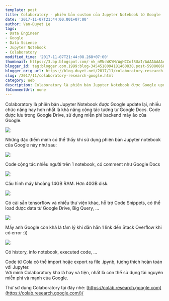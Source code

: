 ```yaml
---
template: post
title: Colaboratory - phiên bản custom của Jupyter Notebook từ Google
date: '2017-11-07T21:44:00.001+07:00'
author: Van-Duyet Le
tags:
- Data Engineer
- Google
- Data Science
- Jupyter Notebook
- Colaboratory
modified_time: '2017-11-07T21:44:08.268+07:00'
thumbnail: https://3.bp.blogspot.com/-nk_nMNcWKYM/WgHCCof8UaI/AAAAAAAAoJQ/L5dEhuHoU7Q87DLnbgSRWhITvd2Lr1D2ACLcBGAs/s1600/cola.png
blogger_id: tag:blogger.com,1999:blog-3454518094181460838.post-5908086879232239428
blogger_orig_url: https://blog.duyet.net/2017/11/colaboratory-research-google.html
slug: /2017/11/colaboratory-research-google.html
category: Web
description: Colaboratory là phiên bản Jupyter Notebook được Google update lại, nhiều chức năng hay hơn nhất là khả năng cộng tác tương tự Google Docs. Code được lưu trong Google Drive, sử dụng miễn phí backend máy ảo của Google.  
fbCommentUrl: none
---
```


Colaboratory là phiên bản Jupyter Notebook được Google update lại, nhiều chức năng hay hơn nhất là khả năng cộng tác tương tự Google Docs. Code được lưu trong Google Drive, sử dụng miễn phí backend máy ảo của Google.  
  

![](https://3.bp.blogspot.com/-nk_nMNcWKYM/WgHCCof8UaI/AAAAAAAAoJQ/L5dEhuHoU7Q87DLnbgSRWhITvd2Lr1D2ACLcBGAs/s1600/cola.png)

Những đặc điểm mình có thể thấy khi sử dụng phiên bản Jupyter notebook của Google này như sau:  
  

[![](https://2.bp.blogspot.com/-oVoFfybYDnk/WgHC86asrVI/AAAAAAAAoJY/m2UltVwPBxADAkMFcVAskaxle3RjqnrvgCLcBGAs/s1600/Screenshot%2Bfrom%2B2017-11-07%2B21-27-45.png)](https://2.bp.blogspot.com/-oVoFfybYDnk/WgHC86asrVI/AAAAAAAAoJY/m2UltVwPBxADAkMFcVAskaxle3RjqnrvgCLcBGAs/s1600/Screenshot%2Bfrom%2B2017-11-07%2B21-27-45.png)

Code cộng tác nhiều người trên 1 notebook, có comment như Google Docs

[![](https://3.bp.blogspot.com/-4IigBKgVylk/WgHDiO-5W8I/AAAAAAAAoJg/qlxIlbWT-jA2x5qPlDoKRHdPYY24aLh0gCLcBGAs/s1600/Screenshot%2Bfrom%2B2017-11-07%2B21-30-16.png)](https://3.bp.blogspot.com/-4IigBKgVylk/WgHDiO-5W8I/AAAAAAAAoJg/qlxIlbWT-jA2x5qPlDoKRHdPYY24aLh0gCLcBGAs/s1600/Screenshot%2Bfrom%2B2017-11-07%2B21-30-16.png)

Cấu hình máy khoảng 14GB RAM. Hơn 40GB disk. 

[![](https://4.bp.blogspot.com/-ab_xpSMTa5Q/WgHEGOLPKWI/AAAAAAAAoJo/w2NG54Vpk2wYUGsX7pGsk3u8ElRBye-qQCLcBGAs/s1600/Screenshot%2Bfrom%2B2017-11-07%2B21-32-40.png)](https://4.bp.blogspot.com/-ab_xpSMTa5Q/WgHEGOLPKWI/AAAAAAAAoJo/w2NG54Vpk2wYUGsX7pGsk3u8ElRBye-qQCLcBGAs/s1600/Screenshot%2Bfrom%2B2017-11-07%2B21-32-40.png)

Có cài sẵn tensorflow và nhiều thư viện khác, hỗ trợ Code Snippets, có thể load được data từ Google Drive, Big Query, ...

[![](https://2.bp.blogspot.com/-Ne4SxBkDG_k/WgHEiK73HEI/AAAAAAAAoJ0/LCCeeQD_POolXg_SgjK3Fn_xBqk4z_D4gCLcBGAs/s1600/Screenshot%2Bfrom%2B2017-11-07%2B21-34-34.png)](https://2.bp.blogspot.com/-Ne4SxBkDG_k/WgHEiK73HEI/AAAAAAAAoJ0/LCCeeQD_POolXg_SgjK3Fn_xBqk4z_D4gCLcBGAs/s1600/Screenshot%2Bfrom%2B2017-11-07%2B21-34-34.png)

Mấy anh Google còn khá là tâm lý khi dẫn hẳn 1 link đến Stack Overflow khi có error :))

[![](https://1.bp.blogspot.com/-sC85R8hZO4g/WgHE8fT8VpI/AAAAAAAAoJ4/n2DYiE-_G242ia1Jds-hNZUKmFAUFJfLgCLcBGAs/s1600/Screenshot%2Bfrom%2B2017-11-07%2B21-36-19.png)](https://1.bp.blogspot.com/-sC85R8hZO4g/WgHE8fT8VpI/AAAAAAAAoJ4/n2DYiE-_G242ia1Jds-hNZUKmFAUFJfLgCLcBGAs/s1600/Screenshot%2Bfrom%2B2017-11-07%2B21-36-19.png)

Có history, info notebook, executed code, ...

Code từ Cola có thể import hoặc export ra file .ipynb, tương thích hoàn toàn với Jupyter.  
Với mình Colaboratory khá là hay và tiện, nhất là còn thể sử dụng tài nguyên miễn phí và mạnh của Google.  
  
Thử sử dụng Colaboratory tại đây nhé: [https://colab.research.google.com](https://colab.research.google.com/)/